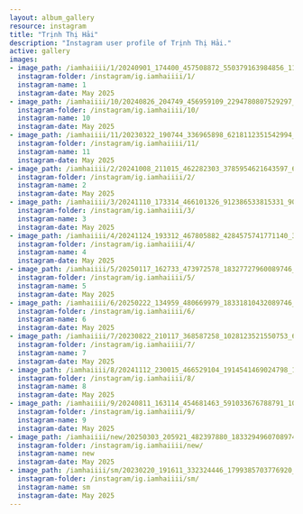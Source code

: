 ```yaml
---
layout: album_gallery
resource: instagram
title: "Trịnh Thị Hải"
description: "Instagram user profile of Trịnh Thị Hải."
active: gallery
images: 
- image_path: /iamhaiiii/1/20240901_174400_457508872_550379163984856_1159785860749409901_n.jpg
  instagram-folder: /instagram/ig.iamhaiiii/1/
  instagram-name: 1
  instagram-date: May 2025
- image_path: /iamhaiiii/10/20240826_204749_456959109_2294780807529297_3633827562638912247_n.jpg
  instagram-folder: /instagram/ig.iamhaiiii/10/
  instagram-name: 10
  instagram-date: May 2025
- image_path: /iamhaiiii/11/20230322_190744_336965898_6218112351542994_5019817895743794349_n.jpg
  instagram-folder: /instagram/ig.iamhaiiii/11/
  instagram-name: 11
  instagram-date: May 2025
- image_path: /iamhaiiii/2/20241008_211015_462282303_3785954621643597_6833368935456492624_n.jpg
  instagram-folder: /instagram/ig.iamhaiiii/2/
  instagram-name: 2
  instagram-date: May 2025
- image_path: /iamhaiiii/3/20241110_173314_466101326_912386533815331_9065845396361709707_n.jpg
  instagram-folder: /instagram/ig.iamhaiiii/3/
  instagram-name: 3
  instagram-date: May 2025
- image_path: /iamhaiiii/4/20241124_193312_467805882_4284575741771140_3426856188569719201_n.jpg
  instagram-folder: /instagram/ig.iamhaiiii/4/
  instagram-name: 4
  instagram-date: May 2025
- image_path: /iamhaiiii/5/20250117_162733_473972578_18327727960089746_7253789422900205710_n.jpg
  instagram-folder: /instagram/ig.iamhaiiii/5/
  instagram-name: 5
  instagram-date: May 2025
- image_path: /iamhaiiii/6/20250222_134959_480669979_18331810432089746_4145389796262826726_n.jpg
  instagram-folder: /instagram/ig.iamhaiiii/6/
  instagram-name: 6
  instagram-date: May 2025
- image_path: /iamhaiiii/7/20230822_210117_368587258_1028123521550753_6996965140366431382_n.jpg
  instagram-folder: /instagram/ig.iamhaiiii/7/
  instagram-name: 7
  instagram-date: May 2025
- image_path: /iamhaiiii/8/20241112_230015_466529104_1914541469024798_1985761627331549259_n.jpg
  instagram-folder: /instagram/ig.iamhaiiii/8/
  instagram-name: 8
  instagram-date: May 2025
- image_path: /iamhaiiii/9/20240811_163114_454681463_591033676788791_1078502200215441798_n.jpg
  instagram-folder: /instagram/ig.iamhaiiii/9/
  instagram-name: 9
  instagram-date: May 2025
- image_path: /iamhaiiii/new/20250303_205921_482397880_18332949607089746_4114395092097092000_n.jpg
  instagram-folder: /instagram/ig.iamhaiiii/new/
  instagram-name: new
  instagram-date: May 2025
- image_path: /iamhaiiii/sm/20230220_191611_332324446_1799385703776920_4637706278033854365_n.jpg
  instagram-folder: /instagram/ig.iamhaiiii/sm/
  instagram-name: sm
  instagram-date: May 2025
---
```

